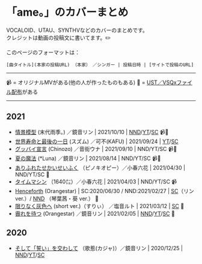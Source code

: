 # 「ame。」のカバーまとめ
VOCALOID、UTAU、SYNTHVなどのカバーのまとめです。   
クレジットは動画の投稿文に書いてます。✏️    

このページのフォーマットは：
```
[曲タイトル](本家の投稿URL) （本家）　／シンガー | 投稿日時 | [サイトで投稿のURL]
```

----

📹 = オリジナルMVがある(他の人が作ったものもある)
🎵 = [UST／VSQxファイル配布](https://ustvsqx.crd.co/)がある   

---- 

## 2021

- [情景模型](https://www.nicovideo.jp/watch/sm37946948) (末代雨季。) ／鏡音リン | 2021/10/10 | [NND](https://www.nicovideo.jp/watch/sm39428934)/[YT](https://youtu.be/ypZKKr7wylI)/[SC](https://t.co/uCgVB9PWJm) 📹🎵
- [世界寿命と最後の一日](https://www.nicovideo.jp/watch/sm21758815) (スズム) ／可不(KAFU) | 2021/09/24 | [YT](https://www.nicovideo.jp/watch/sm21758815)/[SC](https://soundcloud.com/candyfuru/kafu) 
- [グッバイ宣言](https://www.nicovideo.jp/watch/sm36668789) (Chinozo) ／音街ウナ | 2021/09/10 | NND/YT/SC 📹🎵
- [夏の魔法](https://www.nicovideo.jp/watch/sm29741205) (\*Luna) ／鏡音リン | 2021/08/14 | NND/YT/SC 📹🎵
- [ありふれたせかいせいふく](https://www.nicovideo.jp/watch/sm18131841) （ピノキオピー）／小春六花 | 2021/04/30 | NND/YT/SC 🎵
- [タイムマシン](https://www.nicovideo.jp/watch/sm12098837) （1640㍍）／小春六花 | 2021/04/03 | NND/YT/SC 📹
- [Henceforth](https://www.nicovideo.jp/watch/sm36898361) (Orangestar) | SC:2020/06/30 / NND:2021/02/27 | [SC](https://soundcloud.com/candyfuru/henceforthvocaloid-vsqx)（リン ver.）/ [NND](https://www.nicovideo.jp/watch/sm38328938) （琴葉茜・葵 ver.） 🎵
- [限りなく灰色へ](https://www.nicovideo.jp/watch/sm38335870) (short ver.)（すりぃ） ／塩音ルト | 2021/03/12 | [SC](https://soundcloud.com/candyfuru/short-verutauust-1) 🎵
- [霽れを待つ](https://www.nicovideo.jp/watch/sm38099931) (Orangestar) ／鏡音リン | 2021/02/05 | [NND](https://www.nicovideo.jp/watch/sm38221933)/[YT](https://www.youtube.com/watch?v=6_wp0fc7XSs)/[SC](https://soundcloud.com/candyfuru/vocaloidvsqx-1) 🎵

## 2020   
 
- [そして「誓い」を交わして](https://www.nicovideo.jp/watch/sm36936564) （歌惹(カジャ)）／鏡音リン | 2020/12/25 | [NND](https://www.nicovideo.jp/watch/sm37998645)/[YT](https://www.youtube.com/watch?v=EnSCMDo82mo)/[SC](https://soundcloud.com/candyfuru/vocaloidvsqx)
 
